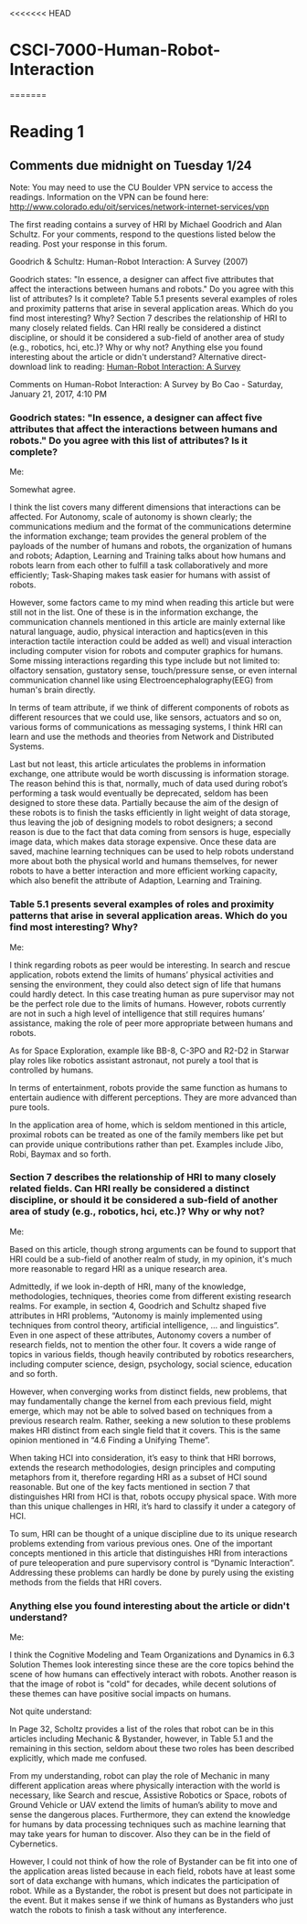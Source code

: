 <<<<<<< HEAD
# CSCI-7000-Human-Robot-Interaction
=======
# Reading 1
## Comments due midnight on Tuesday 1/24
Note: You may need to use the CU Boulder VPN service to access the readings. Information on the VPN can be found here: http://www.colorado.edu/oit/services/network-internet-services/vpn

The first reading contains a survey of HRI by Michael Goodrich and Alan Schultz. For your comments, respond to the questions listed below the reading. Post your response in this forum.

Goodrich & Schultz: Human-Robot Interaction: A Survey (2007)

Goodrich states: "In essence, a designer can affect five attributes that affect the interactions between humans and robots." Do you agree with this list of attributes? Is it complete?
Table 5.1 presents several examples of roles and proximity patterns that arise in several application areas. Which do you find most interesting? Why?
Section 7 describes the relationship of HRI to many closely related fields. Can HRI really be considered a distinct discipline, or should it be considered a sub-field of another area of study (e.g., robotics, hci, etc.)? Why or why not?
Anything else you found interesting about the article or didn't understand?
Alternative direct-download link to reading: [Human-Robot Interaction: A Survey](https://moodle.cs.colorado.edu/pluginfile.php/33717/mod_forum/intro/Goodrich%20-%20Survey.pdf)



Comments on Human-Robot Interaction: A Survey
by Bo Cao - Saturday, January 21, 2017, 4:10 PM



### Goodrich states: "In essence, a designer can affect five attributes that affect the interactions between humans and robots." Do you agree with this list of attributes? Is it complete?

Me:

Somewhat agree.

I think the list covers many different dimensions that interactions can be affected. For Autonomy, scale of autonomy is shown clearly; the communications medium and the format of the communications determine the information exchange; team provides the general problem of the payloads of the number of humans and robots, the organization of humans and robots; Adaption, Learning and Training talks about how humans and robots learn from each other to fulfill a task collaboratively and more efficiently; Task-Shaping makes task easier for humans with assist of robots.

However, some factors came to my mind when reading this article but were still not in the list. One of these is in the information exchange, the communication channels mentioned in this article are mainly external like natural language, audio, physical interaction and haptics(even in this interaction tactile interaction could be added as well) and visual interaction including computer vision for robots and computer graphics for humans. Some missing interactions regarding this type include but not limited to: olfactory sensation, gustatory sense, touch/pressure sense, or even internal communication channel like using Electroencephalography(EEG) from human's brain directly.

In terms of team attribute, if we think of different components of robots as different resources that we could use, like sensors, actuators and so on, various forms of communications as messaging systems, I think HRI can learn and use the methods and theories from Network and Distributed Systems.

Last but not least, this article articulates the problems in information exchange, one attribute would be worth discussing is information storage. The reason behind this is that, normally, much of data used during robot’s performing a task would eventually be deprecated, seldom has been designed to store these data. Partially because the aim of the design of these robots is to finish the tasks efficiently in light weight of data storage, thus leaving the job of designing models to robot designers; a second reason is due to the fact that data coming from sensors is huge, especially image data, which makes data storage expensive. Once these data are saved, machine learning techniques can be used to help robots understand more about both the physical world and humans themselves, for newer robots to have a better interaction and more efficient working capacity, which also benefit the attribute of Adaption, Learning and Training.


### Table 5.1 presents several examples of roles and proximity patterns that arise in several application areas. Which do you find most interesting? Why?

Me:

I think regarding robots as peer would be interesting. In search and rescue application, robots extend the limits of humans’ physical activities and sensing the environment, they could also detect sign of life that humans could hardly detect. In this case treating human as pure supervisor may not be the perfect role due to the limits of humans. However, robots currently are not in such a high level of intelligence that still requires humans’ assistance, making the role of peer more appropriate between humans and robots.

As for Space Exploration, example like BB-8, C-3PO and R2-D2 in Starwar play roles like robotics assistant astronaut, not purely a tool that is controlled by humans.

In terms of entertainment, robots provide the same function as humans to entertain audience with different perceptions. They are more advanced than pure tools.

In the application area of home, which is seldom mentioned in this article, proximal robots can be treated as one of the family members like pet but can provide unique contributions rather than pet. Examples include Jibo, Robi, Baymax and so forth.


### Section 7 describes the relationship of HRI to many closely related fields. Can HRI really be considered a distinct discipline, or should it be considered a sub-field of another area of study (e.g., robotics, hci, etc.)? Why or why not?

Me:

Based on this article, though strong arguments can be found to support that HRI could be a sub-field of another realm of study, in my opinion, it's much more reasonable to regard HRI as a unique research area.

Admittedly, if we look in-depth of HRI, many of the knowledge, methodologies, techniques, theories come from different existing research realms. For example, in section 4, Goodrich and Schultz shaped five attributes in HRI problems, “Autonomy is mainly implemented using techniques from control theory, artificial intelligence, … and linguistics”. Even in one aspect of these attributes, Autonomy covers a number of research fields, not to mention the other four. It covers a wide range of topics in various fields, though heavily contributed by robotics researchers, including computer science, design, psychology, social science, education and so forth.

However, when converging works from distinct fields, new problems, that may fundamentally change the kernel from each previous field, might emerge, which may not be able to solved based on techniques from a previous research realm. Rather, seeking a new solution to these problems makes HRI distinct from each single field that it covers. This is the same opinion mentioned in “4.6 Finding a Unifying Theme”.

When taking HCI into consideration, it’s easy to think that HRI borrows, extends the research methodologies, design principles and computing metaphors from it, therefore regarding HRI as a subset of HCI sound reasonable. But one of the key facts mentioned in section 7 that distinguishes HRI from HCI is that, robots occupy physical space. With more than this unique challenges in HRI, it’s hard to classify it under a category of HCI.

To sum, HRI can be thought of a unique discipline due to its unique research problems extending from various previous ones. One of the important concepts mentioned in this article that distinguishes HRI from interactions of pure teleoperation and pure supervisory control is “Dynamic Interaction”. Addressing these problems can hardly be done by purely using the existing methods from the fields that HRI covers.


### Anything else you found interesting about the article or didn't understand?

Me:

I think the Cognitive Modeling and Team Organizations and Dynamics in 6.3 Solution Themes look interesting since these are the core topics behind the scene of how humans can effectively interact with robots. Another reason is that the image of robot is "cold" for decades, while decent solutions of these themes can have positive social impacts on humans.

Not quite understand:

In Page 32, Scholtz provides a list of the roles that robot can be in this articles including Mechanic & Bystander, however, in Table 5.1 and the remaining in this section, seldom about these two roles has been described explicitly, which made me confused.

From my understanding, robot can play the role of Mechanic in many different application areas where physically interaction with the world is necessary, like Search and rescue, Assistive Robotics or Space, robots of Ground Vehicle or UAV extend the limits of human’s ability to move and sense the dangerous places. Furthermore, they can extend the knowledge for humans by data processing techniques such as machine learning that may take years for human to discover. Also they can be in the field of Cybernetics.

However, I could not think of how the role of Bystander can be fit into one of the application areas listed because in each field, robots have at least some sort of data exchange with humans, which indicates the participation of robot. While as a Bystander, the robot is present but does not participate in the event. But it makes sense if we think of humans as Bystanders who just watch the robots to finish a task without any interference.


